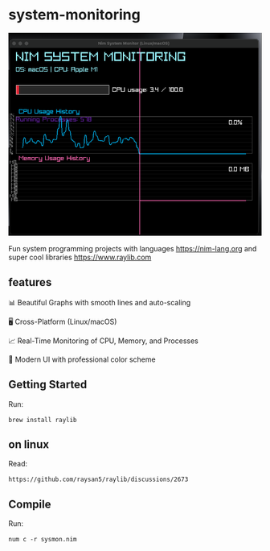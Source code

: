 # system-monitoring

<p align="center">
<a href="https://andiahmads.github.io/system-monitoring/"><img src="./assets/sysmon.png"></a>
</p>

Fun system programming projects with languages <https://nim-lang.org> and super cool libraries <https://www.raylib.com>

## features

📊 Beautiful Graphs with smooth lines and auto-scaling

🖥️ Cross-Platform (Linux/macOS)

📈 Real-Time Monitoring of CPU, Memory, and Processes

🎨 Modern UI with professional color scheme

## Getting Started

Run:

```console
brew install raylib
```

## on linux

Read:

```
https://github.com/raysan5/raylib/discussions/2673
```

## Compile

Run:

```console
num c -r sysmon.nim
```

